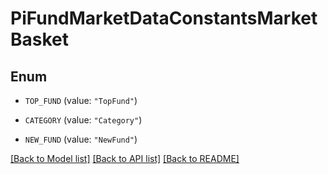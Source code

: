 # PiFundMarketDataConstantsMarketBasket

## Enum


* `TOP_FUND` (value: `"TopFund"`)

* `CATEGORY` (value: `"Category"`)

* `NEW_FUND` (value: `"NewFund"`)


[[Back to Model list]](../README.md#documentation-for-models) [[Back to API list]](../README.md#documentation-for-api-endpoints) [[Back to README]](../README.md)



